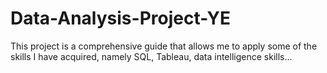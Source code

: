 # Data-Analysis-Project-YE
This project is a comprehensive guide that allows me to apply some of the skills I have acquired, namely SQL, Tableau, data intelligence skills... 
